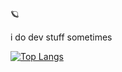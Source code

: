 🪐

i do dev stuff sometimes

[![Top Langs](https://github-readme-stats.vercel.app/api/top-langs/?username=tijnjh&layout=compact&dbsajkgdbas)](https://github.com/anuraghazra/github-readme-stats)
